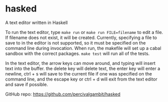 # hasked
A text editor written in Haskell

To run the text editor, type `make run` or `make run FILE=filename` to edit a file.
If filename does not exist, it will be created.  Currently, specifying a file to
save to in the editor is not supported, so it must be specified on the command
line during invocation. When run, the makefile will set up a cabal sandbox
with the correct packages.  `make test` will run all of the tests.

In the text editor, the arrow keys can move around, and typing will insert text
into the buffer.  the delete key will delete text, the enter key will enter a
newline, ctrl + s will save to the current file if one was specified on the
command line, and the escape key or ctrl + d will exit from the text editor and
save if possible.

GitHub repo: https://github.com/percivalgambit/hasked
